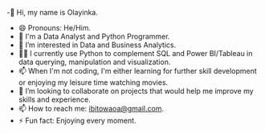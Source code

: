 -👋 Hi, my name is Olayinka.
- 😄 Pronouns: He/Him.
- 👋 I'm a Data Analyst and Python Programmer.
- 👀 I’m interested in Data and Business Analytics.
- 🔭🌱 I currently use Python to complement SQL and Power BI/Tableau in data querying, manipulation and visualization.
- 📫 When I'm not coding, I'm either learning for further skill development or enjoying my leisure time watching movies.
- 👯 I’m looking to collaborate on projects that would help me improve my skills and experience.
- 📫 How to reach me: ibitowaoa@gmail.com.
- ⚡ Fun fact: Enjoying every moment.
